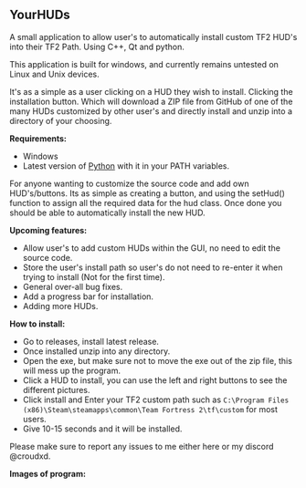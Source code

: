 <h2>YourHUDs</h2>
A small application to allow user's to automatically install custom TF2 HUD's into their TF2 Path. Using C++, Qt and python.

This application is built for windows, and currently remains untested on Linux and Unix devices.

It's as a simple as a user clicking on a HUD they wish to install. Clicking the installation button. Which will download a ZIP file from GitHub of one of the many HUDs customized by other user's and directly install and unzip into a directory of your choosing.

**Requirements:**
 - Windows
 - Latest version of [Python](https://www.python.org/) with it in your PATH variables.

For anyone wanting to customize the source code and add own HUD's/buttons. Its as simple as creating a button, and using the setHud() function to assign all the required data for the hud class. Once done you should be able to automatically install the new HUD.

**Upcoming features:**
 - Allow user's to add custom HUDs within the GUI, no need to edit the source code.
 - Store the user's install path so user's do not need to re-enter it when trying to install (Not for the first time).
 - General over-all bug fixes.
 - Add a progress bar for installation.
 - Adding more HUDs.

**How to install:**
- Go to releases, install latest release.
- Once installed unzip into any directory.
- Open the exe, but make sure not to move the exe out of the zip file, this will mess up the program.
- Click a HUD to install, you can use the left and right buttons to see the different pictures.
- Click install and Enter your TF2 custom path such as  `C:\Program Files (x86)\Steam\steamapps\common\Team Fortress 2\tf\custom` for most users.
- Give 10-15 seconds and it will be installed.

Please make sure to report any issues to me either here or my discord @croudxd.

**Images of program:**

